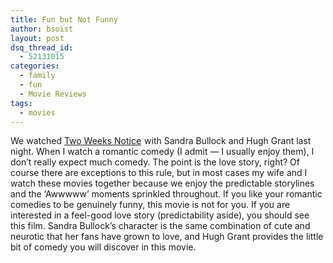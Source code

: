 ```yaml
---
title: Fun but Not Funny
author: bsoist
layout: post
dsq_thread_id:
  - 52131015
categories:
  - family
  - fun
  - Movie Reviews
tags:
  - movies
---
```

We watched <a href="http://www.amazon.com/gp/product/B0014DQSGW/ref=as_li_tl?ie=UTF8&camp=1789&creative=390957&creativeASIN=B0014DQSGW&linkCode=as2&tag=weifyoasme-20&linkId=WVTLDNVYT7PVGQSF">Two Weeks Notice</a><img src="http://ir-na.amazon-adsystem.com/e/ir?t=weifyoasme-20&l=as2&o=1&a=B0014DQSGW" width="1" height="1" border="0" alt="" style="border:none !important; margin:0px !important;" /> with Sandra Bullock and Hugh Grant last night. When I watch a romantic comedy (I admit &#8212; I usually enjoy them), I don&#8217;t really expect much comedy. The point is the love story, right? Of course there are exceptions to this rule, but in most cases my wife and I watch these movies together because we enjoy the predictable storylines and the &#8216;Awwwww&#8217; moments sprinkled throughout. If you like your romantic comedies to be genuinely funny, this movie is not for you. If you are interested in a feel-good love story (predictability aside), you should see this film. Sandra Bullock&#8217;s character is the same combination of cute and neurotic that her fans have grown to love, and Hugh Grant provides the little bit of comedy you will discover in this movie.

